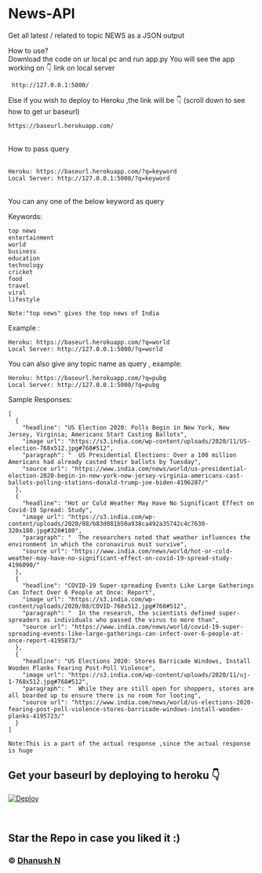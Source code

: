 # News-API
Get all latest / related to topic NEWS as a JSON output

How to use?
<br>
Download the code on ur local pc and run app.py
You will see the app working on  👇 link on local server
<br>
``` 
 http://127.0.0.1:5000/  
```
Else if you wish to deploy to Heroku ,the link  will be 👇 (scroll down to see how to get ur baseurl)
 ```
 https://baseurl.herokuapp.com/
 ```
<br>
How to pass query
<br>
<br>

 
 ```
 Heroku: https://baseurl.herokuapp.com/?q=keyword
 Local Server: http://127.0.0.1:5000/?q=keyword
 ```

<br>
You can any one of the below keyword as query

Keywords:
<br>
```
top news
entertainment
world
business
education
technology
cricket
food
travel
viral
lifestyle  

Note:"top news" gives the top news of India 
```

Example :
```
Heroku: https://baseurl.herokuapp.com/?q=world
Local Server: http://127.0.0.1:5000/?q=world
```

You can also give any topic name as query , example:
```
Heroku: https://baseurl.herokuapp.com/?q=pubg
Local Server: http://127.0.0.1:5000/?q=pubg
```

Sample Responses:
```
[
  {
    "headline": "US Election 2020: Polls Begin in New York, New Jersey, Virginia; Americans Start Casting Ballots", 
    "image url": "https://s3.india.com/wp-content/uploads/2020/11/US-election-768x512.jpg#768#512", 
    "paragraph": "  US Presidential Elections: Over a 100 million Americans had already casted their ballots by Tuesday", 
    "source url": "https://www.india.com/news/world/us-presidential-election-2020-begin-in-new-york-new-jersey-virginia-americans-cast-ballots-polling-stations-donald-trump-joe-biden-4196287/"
  }, 
  {
    "headline": "Hot or Cold Weather May Have No Significant Effect on Covid-19 Spread: Study", 
    "image url": "https://s3.india.com/wp-content/uploads/2020/08/b83d081b50a938ca492a35742c4c7630-320x180.jpg#320#180", 
    "paragraph": "  The researchers noted that weather influences the environment in which the coronavirus must survive", 
    "source url": "https://www.india.com/news/world/hot-or-cold-weather-may-have-no-significant-effect-on-covid-19-spread-study-4196090/"
  }, 
  {
    "headline": "COVID-19 Super-spreading Events Like Large Gatherings Can Infect Over 6 People at Once: Report", 
    "image url": "https://s3.india.com/wp-content/uploads/2020/08/COVID-768x512.jpg#768#512", 
    "paragraph": "  In the research, the scientists defined super-spreaders as individuals who passed the virus to more than", 
    "source url": "https://www.india.com/news/world/covid-19-super-spreading-events-like-large-gatherings-can-infect-over-6-people-at-once-report-4195873/"
  }, 
  {
    "headline": "US Elections 2020: Stores Barricade Windows, Install Wooden Planks Fearing Post-Poll Violence", 
    "image url": "https://s3.india.com/wp-content/uploads/2020/11/uj-1-768x512.jpg#768#512", 
    "paragraph": "  While they are still open for shoppers, stores are all boarded up to ensure there is no room for looting", 
    "source url": "https://www.india.com/news/world/us-elections-2020-fearing-post-poll-violence-stores-barricade-windows-install-wooden-planks-4195723/"
  }
]

Note:This is a part of the actual response ,since the actual response is huge 
```

## Get your baseurl by deploying to heroku 👇
[![Deploy](https://www.herokucdn.com/deploy/button.svg)](https://heroku.com/deploy?template=https://github.com/RorYin/News-API/tree/main)

<br>

## **Star the Repo in case you liked it :)**
### © [Dhanush N](https://github.com/RorYin)

